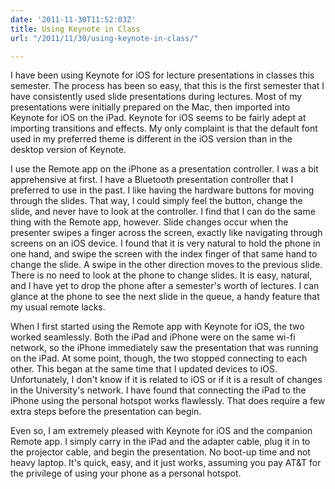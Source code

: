 ```yaml
---
date: '2011-11-30T11:52:03Z'
title: Using Keynote in Class
url: "/2011/11/30/using-keynote-in-class/"

---
```

<p>I have been using Keynote for iOS for lecture presentations in classes this semester. The process has been so easy, that this is the first semester that I have consistently used slide presentations during lectures. Most of my presentations were initially prepared on the Mac, then imported into Keynote for iOS on the iPad. Keynote for iOS seems to be fairly adept at importing transitions and effects. My only complaint is that the default font used in my preferred theme is different in the iOS version than in the desktop version of Keynote. </p>
<p>I use the Remote app on the iPhone as a presentation controller. I was a bit apprehensive at first. I have a Bluetooth presentation controller that I preferred to use in the past. I like having the hardware buttons for moving through the slides. That way, I could simply feel the button, change the slide, and never have to look at the controller. I find that I can do the same thing with the Remote app, however. Slide changes occur when the presenter swipes a finger across the screen, exactly like navigating through screens on an iOS device. I found that it is very natural to hold the phone in one hand, and swipe the screen with the index finger of that same hand to change the slide. A swipe in the other direction moves to the previous slide. There is no need to look at the phone to change slides. It is easy, natural, and I have yet to drop the phone after a semester's worth of lectures. I can glance at the phone to see the next slide in the queue, a handy feature that my usual remote lacks.</p>
<p>When I first started using the Remote app with Keynote for iOS, the two worked seamlessly. Both the iPad and iPhone were on the same wi-fi network, so the iPhone immediately saw the presentation that was running on the iPad. At some point, though, the two stopped connecting to each other. This began at the same time that I updated devices to iOS. Unfortunately, I don't know if it is related to iOS or if it is a result of changes in the University's network. I have found that connecting the iPad to the iPhone using the personal hotspot works flawlessly. That does require a few extra steps before the presentation can begin.</p>
<p>Even so, I am extremely pleased with Keynote for iOS and the companion Remote app. I simply carry in the iPad and the adapter cable, plug it in to the projector cable, and begin the presentation. No boot-up time and not heavy laptop. It's quick, easy, and it just works, assuming you pay AT&amp;T for the privilege of using your phone as a personal hotspot.</p>
